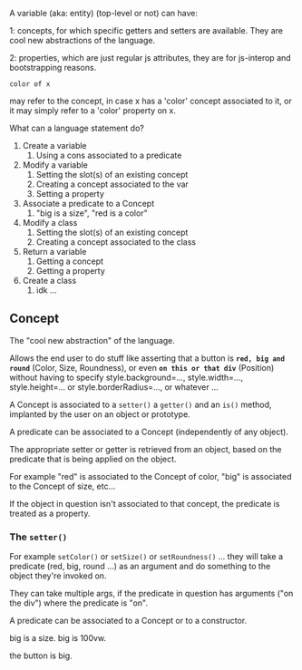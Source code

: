 A variable (aka: entity) (top-level or not) can have:

1: concepts, for which specific getters and setters are available. They are cool new abstractions of the language.

2: properties, which are just regular js attributes, they are for js-interop and bootstrapping reasons.

```
color of x
```

may refer to the concept, in case x has a 'color' concept associated to it, or it may simply refer to a 'color' property on x.


What can a language statement do?

1. Create a variable
    1. Using a cons associated to a predicate
1. Modify a variable
    1. Setting the slot(s) of an existing concept
    1. Creating a concept associated to the var
    1. Setting a property
1. Associate a predicate to a Concept
    1. "big is a size", "red is a color"
1. Modify a class
    1. Setting the slot(s) of an existing concept
    1. Creating a concept associated to the class
1. Return a variable
    1. Getting a concept
    1. Getting a property
1. Create a class
    1. idk ...


## Concept

The "cool new abstraction" of the language. 

Allows the end user to do stuff like asserting that a button is **`red, big and round`** (Color, Size, Roundness), or even **`on this or that div`** (Position) without having to specify style.background=..., style.width=..., style.height=... or style.borderRadius=..., or whatever ...

A Concept is associated to a `setter()` a `getter()` and an `is()` method, implanted by the user on an object or prototype.

A predicate can be associated to a Concept (independently of any object).

The appropriate setter or getter is retrieved from an object, based on the predicate that is being applied on the object. 

For example "red" is associated to the Concept of color, "big" is associated to the Concept of size, etc...

If the object in question isn't associated to that concept, the predicate is treated as a property.


### The `setter()`

For example `setColor()` or `setSize()` or `setRoundness()` ... they will take a predicate (red, big, round ...) as an argument and do something to the object they're invoked on.

They can take multiple args, if the predicate in question has arguments ("on the div") where the predicate is "on".



A predicate can be associated to a Concept or to a constructor.


big is a size.
big is 100vw.

the button is big.













